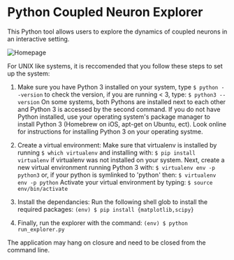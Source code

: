 # Python Coupled Neuron Explorer

This Python tool allows users to explore the dynamics of
coupled neurons in an interactive setting.

![Homepage](docs/home_view.png)

For UNIX like systems, it is reccomended that you follow
these steps to set up the system:

1. Make sure you have Python 3 installed on your system, type
   `$ python --version`
   to check the version, if you are running < 3, type:
   `$ python3 --version`
   On some systems, both Pythons are installed next to each
   other and Python 3 is accessed by the second command. If
   you do not have Python installed, use your operating
   system's package manager to install Python 3 (Homebrew on
   iOS, apt-get on Ubuntu, ect). Look online for instructions
   for installing Python 3 on your operating systme.
   
2. Create a virtual environment:
   Make sure that virtualenv is installed by running
   `$ which virtualenv`
   and installing with:
   `$ pip install virtualenv`
   if virtualenv was not installed on your system. Next,
   create a new virtual environment running Python 3 with:
   `$ virtualenv env -p python3`
   or, if your python is symlinked to 'python' then:
   `$ virtualenv env -p python`
   Activate your virtual environment by typing:
   `$ source env/bin/activate`

3. Install the dependancies:
   Run the following shell glob to install the required
   packages:
   `(env) $ pip install {matplotlib,scipy}`

4. Finally, run the explorer with the command:
   `(env) $ python run_explorer.py`

The application may hang on closure and need to be closed
from the command line.